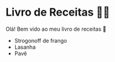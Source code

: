 # Livro de Receitas :man_cook:

Olá! Bem vido ao meu livro de receitas :wave:

- Strogonoff de frango
- Lasanha
- Pavê